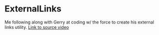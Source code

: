 # ExternalLinks
Me following along with Gerry at coding w/ the force to create his external links utility.
[Link to source video](https://www.youtube.com/watch?v=cOtKDpr1z50)

